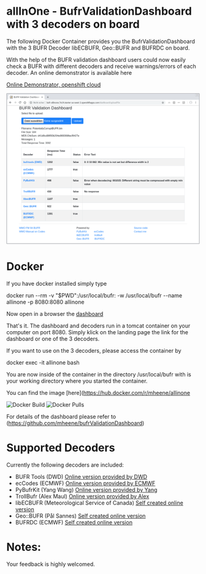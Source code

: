 # allInOne - BufrValidationDashboard with 3 decoders on board

The following Docker Container provides you the BufrValidationDashboard with the 3 BUFR Decoder libECBUFR, Geo::BUFR and BUFRDC on board.

With the help of the BUFR validation dashboard users could now easily check a BUFR with different decoders and receive warnings/errors of each decoder. An online demonstrator is available here

[Online Demonstrator, openshift cloud](http://bufr-allinone.7e14.starter-us-west-2.openshiftapps.com/dashboard/)

![Dashboard](https://raw.githubusercontent.com/mheene/bufrValidationDashboard/master/Servlet-Version/docs/gui.png)

Docker
======
If you have docker installed simply type

docker run --rm -v "$PWD":/usr/local/bufr: -w /usr/local/bufr --name allinone -p 8080:8080 allinone

Now open in a browser the [dashboard](http://localhost:8080)

That's it. The dashboard and decoders run in a tomcat container on your computer on port 8080. Simply klick on the landing page the link for the dashboard or one of the 3 decoders.

If you want to use on the 3 decoders, please access the container by

docker exec -it allinone bash

You are now inside of the container in the directory /usr/local/bufr with is your working directory where you started the container.

You can find the image [here](https://hub.docker.com/r/mheene/allinone

![Docker Build](https://img.shields.io/docker/build/mheene/allinone.svg)
![Docker Pulls](https://img.shields.io/docker/pulls/mheene/allinone.svg)


For details of the dashboard please refer to (https://github.com/mheene/bufrValidationDashboard)

Supported Decoders
==================
Currently the following decoders are included:

 * BUFR Tools (DWD) [Online version provided by DWD](https://kunden.dwd.de/bufrviewer)
 * ecCodes (ECMWF) [Online version provided by ECMWF](http://apps.ecmwf.int/codes/bufr/validator/)
 * PyBufrKit (Yang Wang) [Online version provided by Yang](http://aws-bufr-webapp.s3-website-ap-southeast-2.amazonaws.com)
 * TrollBufr (Alex Maul) [Online version provided by Alex](http://flask-bufr-flasked-bufr.193b.starter-ca-central-1.openshiftapps.com) 
 * libECBUFR (Meteorological Service of Canada) [Self created online version](http://bufr-allinone.7e14.starter-us-west-2.openshiftapps.com/libecBufrX)
 * Geo::BUFR (Pål Sannes) [Self created online version](http://bufr-allinone.7e14.starter-us-west-2.openshiftapps.com/geobufr)
 * BUFRDC (ECMWF) [Self created online version](http://bufr-allinone.7e14.starter-us-west-2.openshiftapps.com/bufrdc)



Notes:
======

Your feedback is highly welcomed.